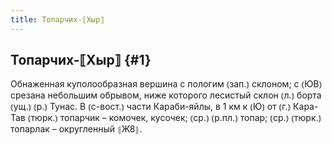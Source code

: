 ```yaml
---
title: Топарчих-⟦Хыр⟧
---
```

## Топарчих-⟦Хыр⟧ {#1}

Обнаженная куполообразная вершина с пологим ⦅зап.⦆ склоном; с ⦅ЮВ⦆ срезана небольшим обрывом, ниже которого лесистый склон ⦅л.⦆ борта ⦅ущ.⦆ ⦅р.⦆ Тунас. В ⦅с-вост.⦆ части Караби-яйлы, в 1 км к ⦅Ю⦆ от ⦅г.⦆ Кара-Тав ⦅тюрк.⦆ топарчик – комочек, кусочек; ⦅ср.⦆ ⦅р.пл.⦆ топар; ⦅ср.⦆ ⦅тюрк.⦆ топарлак – округленный ⦃Ж8⦄.
